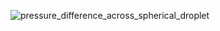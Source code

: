 ![pressure_difference_across_spherical_droplet](https://github.com/user-attachments/assets/706c8d64-e5c4-4108-8803-4e6bbbc63d4a)
